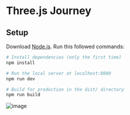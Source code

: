 # Three.js Journey

## Setup
Download [Node.js](https://nodejs.org/en/download/).
Run this followed commands:

``` bash
# Install dependencies (only the first time)
npm install

# Run the local server at localhost:8080
npm run dev

# Build for production in the dist/ directory
npm run build
```
![image](https://github.com/user-attachments/assets/ce07efdd-acc4-4db0-8c82-abe9032e78ed)
